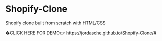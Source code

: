 # Shopify-Clone
Shopify clone built from scratch with HTML/CSS


�CLICK HERE FOR DEMO👉 https://jordasche.github.io/Shopify-Clone/#  
